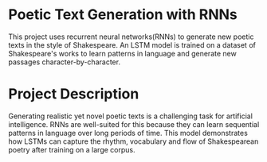 # Poetic Text Generation with RNNs
This project uses recurrent neural networks(RNNs) to generate new poetic texts in the style of Shakespeare. An LSTM model is trained on a dataset of Shakespeare's works to learn patterns in language and generate new passages character-by-character.

# Project Description
Generating realistic yet novel poetic texts is a challenging task for artificial intelligence. RNNs are well-suited for this because they can learn sequential patterns in language over long periods of time. This model demonstrates how LSTMs can capture the rhythm, vocabulary and flow of Shakespearean poetry after training on a large corpus.
